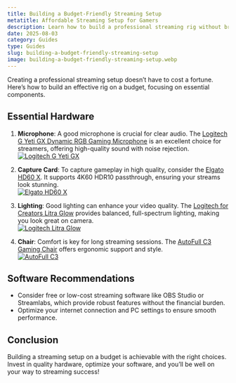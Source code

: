 ```yaml
---
title: Building a Budget-Friendly Streaming Setup
metatitle: Affordable Streaming Setup for Gamers
description: Learn how to build a professional streaming rig without breaking the bank, covering essential hardware and budget-friendly tips.
date: 2025-08-03
category: Guides
type: Guides
slug: building-a-budget-friendly-streaming-setup
image: building-a-budget-friendly-streaming-setup.webp
---
```


Creating a professional streaming setup doesn’t have to cost a fortune. Here’s how to build an effective rig on a budget, focusing on essential components.

## Essential Hardware
1. **Microphone**: A good microphone is crucial for clear audio. The [Logitech G Yeti GX Dynamic RGB Gaming Microphone](https://amzn.to/446et4B) is an excellent choice for streamers, offering high-quality sound with noise rejection.  
   [![Logitech G Yeti GX](https://www.gamestreamingsetup.com/logitech-g-yeti-gx.jpg)](https://amzn.to/446et4B)

2. **Capture Card**: To capture gameplay in high quality, consider the [Elgato HD60 X](https://amzn.to/4dZtxVc). It supports 4K60 HDR10 passthrough, ensuring your streams look stunning.  
   [![Elgato HD60 X](https://www.gamestreamingsetup.com/elgato-hd60-x.jpg)](https://amzn.to/4dZtxVc)

3. **Lighting**: Good lighting can enhance your video quality. The [Logitech for Creators Litra Glow](https://amzn.to/4l3fnVr) provides balanced, full-spectrum lighting, making you look great on camera.  
   [![Logitech Litra Glow](https://www.gamestreamingsetup.com/logitech-litra-glow.jpg)](https://amzn.to/4l3fnVr)

4. **Chair**: Comfort is key for long streaming sessions. The [AutoFull C3 Gaming Chair](https://amzn.to/3ZkeNtZ) offers ergonomic support and style.  
   [![AutoFull C3](https://www.gamestreamingsetup.com/autofull-c3.jpg)](https://amzn.to/3ZkeNtZ)

## Software Recommendations
- Consider free or low-cost streaming software like OBS Studio or Streamlabs, which provide robust features without the financial burden.
- Optimize your internet connection and PC settings to ensure smooth performance.

## Conclusion
Building a streaming setup on a budget is achievable with the right choices. Invest in quality hardware, optimize your software, and you’ll be well on your way to streaming success!